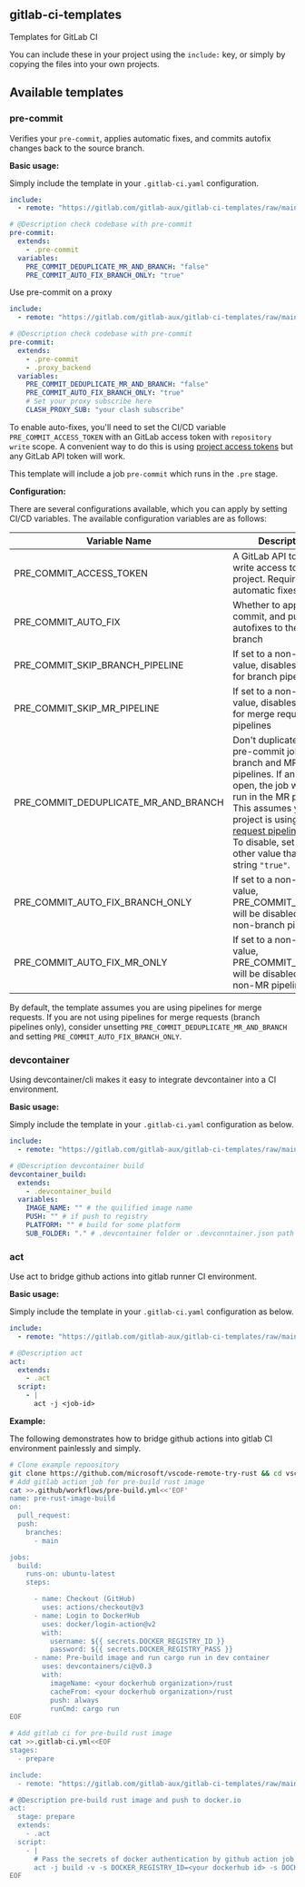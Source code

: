 ## gitlab-ci-templates

Templates for GitLab CI

You can include these in your project using the `include:` key, or simply by copying the files into your own projects.

## Available templates

### pre-commit

Verifies your `pre-commit`, applies automatic fixes, and commits autofix changes back to the source branch.

**Basic usage:**

Simply include the template in your `.gitlab-ci.yaml` configuration.

```yaml
include:
  - remote: "https://gitlab.com/gitlab-aux/gitlab-ci-templates/raw/main/jobs/pre-commit.yml"

# @Description check codebase with pre-commit
pre-commit:
  extends:
    - .pre-commit
  variables:
    PRE_COMMIT_DEDUPLICATE_MR_AND_BRANCH: "false"
    PRE_COMMIT_AUTO_FIX_BRANCH_ONLY: "true"

```

Use pre-commit on a proxy

```yaml
include:
  - remote: "https://gitlab.com/gitlab-aux/gitlab-ci-templates/raw/main/jobs/pre-commit.yml"

# @Description check codebase with pre-commit
pre-commit:
  extends:
    - .pre-commit
    - .proxy_backend
  variables:
    PRE_COMMIT_DEDUPLICATE_MR_AND_BRANCH: "false"
    PRE_COMMIT_AUTO_FIX_BRANCH_ONLY: "true"
    # Set your proxy subscribe here
    CLASH_PROXY_SUB: "your clash subscribe"
```

To enable auto-fixes, you'll need to set the CI/CD variable `PRE_COMMIT_ACCESS_TOKEN` with an GitLab access token with `repository write` scope. A convenient way to do this is using [project access tokens](https://docs.gitlab.com/ee/user/project/settings/project_access_tokens.html) but any GitLab API token will work.


This template will include a job `pre-commit` which runs in the `.pre` stage.

**Configuration:**

There are several configurations available, which you can apply by setting CI/CD variables. The available configuration variables are as follows:

| Variable Name                        | Description                                                                                                                                                                                                                                                                                                                 | Default |
|--------------------------------------|-----------------------------------------------------------------------------------------------------------------------------------------------------------------------------------------------------------------------------------------------------------------------------------------------------------------------------|---------|
| PRE_COMMIT_ACCESS_TOKEN              | A GitLab API token with write access to the project. Required for automatic fixes.                                                                                                                                                                                                                                          |         |
| PRE_COMMIT_AUTO_FIX                  | Whether to apply, commit, and push autofixes to the source branch                                                                                                                                                                                                                                                           | 1       |
| PRE_COMMIT_SKIP_BRANCH_PIPELINE      | If set to a non-empty value, disables the job for branch pipelines                                                                                                                                                                                                                                                          |         |
| PRE_COMMIT_SKIP_MR_PIPELINE          | If set to a non-empty value, disables the job for merge request pipelines                                                                                                                                                                                                                                                   |         |
| PRE_COMMIT_DEDUPLICATE_MR_AND_BRANCH | Don't duplicate the pre-commit job on branch and MR pipelines. If an MR is open, the job will only run in the MR pipeline.<br>This assumes your project is using [Merge request pipelines](https://gitlab.com/ee/ci/pipelines/merge_request_pipelines.html)<br>To disable, set to any other value than the string `"true"`. | "true"  |
| PRE_COMMIT_AUTO_FIX_BRANCH_ONLY      | If set to a non-empty value, PRE_COMMIT_AUTOFIX will be disabled for non-branch pipelines.                                                                                                                                                                                                                                  |         |
| PRE_COMMIT_AUTO_FIX_MR_ONLY          | If set to a non-empty value, PRE_COMMIT_AUTOFIX will be disabled for non-MR pipelines.                                                                                                                                                                                                                                      |         |

By default, the template assumes you are using pipelines for merge requests. If you are not using pipelines for merge requests (branch pipelines only), consider unsetting `PRE_COMMIT_DEDUPLICATE_MR_AND_BRANCH` and setting `PRE_COMMIT_AUTO_FIX_BRANCH_ONLY`.

### devcontainer

Using devcontainer/cli makes it easy to integrate devcontainer into a CI environment.

**Basic usage:**

Simply include the template in your `.gitlab-ci.yaml` configuration as below.

```yaml
include:
  - remote: "https://gitlab.com/gitlab-aux/gitlab-ci-templates/raw/main/templates/common.yml"

# @Description devcontainer build
devcontainer_build:
  extends:
    - .devcontainer_build
  variables:
    IMAGE_NAME: "" # the quilified image name
    PUSH: "" # if push to registry
    PLATFORM: "" # build for some platform
    SUB_FOLDER: "." # .devcontainer folder or .devconntainer.json path
```

### act

Use act to bridge github actions into gitlab runner CI environment.

**Basic usage:**

Simply include the template in your `.gitlab-ci.yaml` configuration as below.

```yaml
include:
  - remote: "https://gitlab.com/gitlab-aux/gitlab-ci-templates/raw/main/templates/common.yml"

# @Description act
act:
  extends:
    - .act
  script:
    - |
      act -j <job-id>
```

**Example:**

The following demonstrates how to bridge github actions into gitlab CI environment painlessly and simply.

```bash
# Clone example repoository
git clone https://github.com/microsoft/vscode-remote-try-rust && cd vscode-remote-try-rust
# Add gitlab action job for pre-build rust image
cat >>.github/workflows/pre-build.yml<<'EOF'
name: pre-rust-image-build
on:
  pull_request:
  push:
    branches:
      - main

jobs:
  build:
    runs-on: ubuntu-latest
    steps:

      - name: Checkout (GitHub)
        uses: actions/checkout@v3
      - name: Login to DockerHub
        uses: docker/login-action@v2
        with:
          username: ${{ secrets.DOCKER_REGISTRY_ID }}
          password: ${{ secrets.DOCKER_REGISTRY_PASS }}
      - name: Pre-build image and run cargo run in dev container
        uses: devcontainers/ci@v0.3
        with:
          imageName: <your dockerhub organization>/rust
          cacheFrom: <your dockerhub organization>/rust
          push: always
          runCmd: cargo run
EOF

# Add gitlab ci for pre-build rust image
cat >>.gitlab-ci.yml<<EOF
stages:
  - prepare

include:
  - remote: "https://gitlab.com/gitlab-aux/gitlab-ci-templates/raw/main/templates/common.yml"

# @Description pre-build rust image and push to docker.io
act:
  stage: prepare
  extends:
    - .act
  script:
    - |
      # Pass the secrets of docker authentication by github action job build
      act -j build -v -s DOCKER_REGISTRY_ID=<your dockerhub id> -s DOCKER_REGISTRY_PASS=<your dockerhub password>
EOF
```
